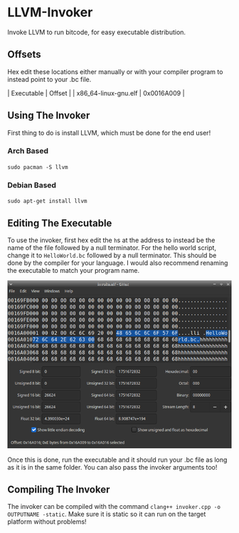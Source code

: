 # LLVM-Invoker
Invoke LLVM to run bitcode, for easy executable distribution.

## Offsets
Hex edit these locations either manually or with your compiler program to instead point to your .bc file.

| Executable | Offset |
| x86_64-linux-gnu.elf | 0x0016A009 |

## Using The Invoker
First thing to do is install LLVM, which must be done for the end user!

### Arch Based
`sudo pacman -S llvm`

### Debian Based
`sudo apt-get install llvm`

## Editing The Executable
To use the invoker, first hex edit the `h`s at the address to instead be the name of the file followed by a null terminator. For the hello world script, change it to `HelloWorld.bc` followed by a null terminator. This should be done by the compiler for your language. I would also recommend renaming the executable to match your program name.

![alt text](Example.png "Example hex edit.")

Once this is done, run the executable and it should run your .bc file as long as it is in the same folder. You can also pass the invoker arguments too!

## Compiling The Invoker
The invoker can be compiled with the command `clang++ invoker.cpp -o OUTPUTNAME -static`. Make sure it is static so it can run on the target platform without problems!
